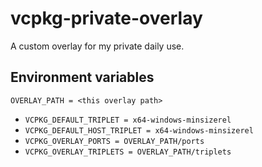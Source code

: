# vcpkg-private-overlay

A custom overlay for my private daily use.

## Environment variables

`OVERLAY_PATH = <this overlay path>`

- `VCPKG_DEFAULT_TRIPLET = x64-windows-minsizerel`
- `VCPKG_DEFAULT_HOST_TRIPLET = x64-windows-minsizerel`
- `VCPKG_OVERLAY_PORTS = OVERLAY_PATH/ports`
- `VCPKG_OVERLAY_TRIPLETS = OVERLAY_PATH/triplets`
